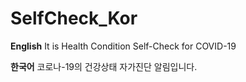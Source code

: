 # SelfCheck_Kor

**English**
It is Health Condition Self-Check for COVID-19

**한국어**
코로나-19의 건강상태 자가진단 알림입니다.
